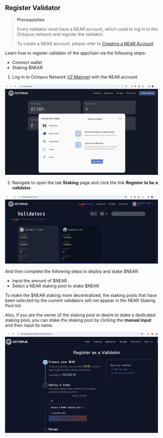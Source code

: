 ## Register Validator

> **Prerequisites**
>
> Every validator must have a NEAR account, which used to log in to the Octopus network and register the validator.
>
> To create a NEAR account, please refer to [Creating a NEAR Account](https://docs.near.org/concepts/basics/accounts/creating-accounts)

Learn how to register validator of the appchain via the following steps:

* Connect wallet
* Staking $NEAR

1. Log in to Octopus Network [V2 Mainnet](https://v2.oct.network/) with the NEAR account.

![Connect wallet](../../images/maintain/v2/v2_connect_wallet.jpg)

2. Navigate to open the tab **Staking** page and click the link **Register to be a validator**.

![Staking page](../../images/maintain/v2/v2_validator_register.jpg)

And then complete the following steps to deploy and stake $NEAR:

* Input the amount of $NEAR
* Select a NEAR staking pool to stake $NEAR

To make the $NEAR staking more decentralized, the staking pools that have been selected by the current validators will not appear in the NEAR Staking Pool list.

Also, if you are the owner of the staking pool or desire to stake a dedicated staking pool, you can stake the staking pool by clicking the **manual input** and then input its name.

![Staking $NEAR](../../images/maintain/v2/v2_validator_deploy_stake.jpg)
